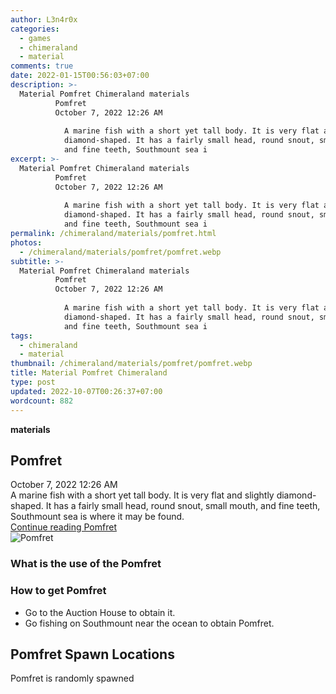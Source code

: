 ```yaml
---
author: L3n4r0x
categories:
  - games
  - chimeraland
  - material
comments: true
date: 2022-01-15T00:56:03+07:00
description: >-
  Material Pomfret Chimeraland materials
          Pomfret
          October 7, 2022 12:26 AM
          
            A marine fish with a short yet tall body. It is very flat and slightly
            diamond-shaped. It has a fairly small head, round snout, small mouth,
            and fine teeth, Southmount sea i
excerpt: >-
  Material Pomfret Chimeraland materials
          Pomfret
          October 7, 2022 12:26 AM
          
            A marine fish with a short yet tall body. It is very flat and slightly
            diamond-shaped. It has a fairly small head, round snout, small mouth,
            and fine teeth, Southmount sea i
permalink: /chimeraland/materials/pomfret.html
photos:
  - /chimeraland/materials/pomfret/pomfret.webp
subtitle: >-
  Material Pomfret Chimeraland materials
          Pomfret
          October 7, 2022 12:26 AM
          
            A marine fish with a short yet tall body. It is very flat and slightly
            diamond-shaped. It has a fairly small head, round snout, small mouth,
            and fine teeth, Southmount sea i
tags:
  - chimeraland
  - material
thumbnail: /chimeraland/materials/pomfret/pomfret.webp
title: Material Pomfret Chimeraland
type: post
updated: 2022-10-07T00:26:37+07:00
wordcount: 882
---
```


<link
  rel="stylesheet"
  href="https://rawcdn.githack.com/dimaslanjaka/Web-Manajemen/870a349/css/bootstrap-5-3-0-alpha3-wrapper.css"
/>
<section id="bootstrap-wrapper">
  <div data-bs-theme="dark">
    <div
      class="row g-0 border rounded overflow-hidden flex-md-row mb-4 shadow-sm position-relative bg-dark text-light"
    >
      <div class="col p-4 d-flex flex-column position-static">
        <strong class="d-inline-block mb-2 text-success">materials</strong>
        <h2 class="mb-0">Pomfret</h2>
        <div class="mb-1 text-muted">October 7, 2022 12:26 AM</div>
        <div class="mb-2 border p-1">
          A marine fish with a short yet tall body. It is very flat and slightly
          diamond-shaped. It has a fairly small head, round snout, small mouth,
          and fine teeth, Southmount sea is where it may be found.
        </div>
        <a
          href="/chimeraland/materials/pomfret.html"
          class="stretched-link d-none text-primary"
          >Continue reading Pomfret</a
        >
      </div>
      <div class="col-auto d-none d-md-block d-lg-block">
        <img
          src="https://www.webmanajemen.com/chimeraland/materials/pomfret/pomfret.webp"
          alt="Pomfret"
        />
      </div>
    </div>
    <div class="row">
      <div class="col-lg-6 col-12 mb-2">
        <div class="card">
          <div class="card-body">
            <h3 class="card-title">What is the use of the Pomfret</h3>
            <div class="card-text"><ul></ul></div>
          </div>
        </div>
      </div>
      <div class="col-lg-6 col-12 mb-2">
        <div class="card">
          <div class="card-body">
            <h3 class="card-title">How to get Pomfret</h3>
            <div class="card-text">
              <ul>
                <li>Go to the Auction House to obtain it.</li>
                <li>
                  Go fishing on Southmount near the ocean to obtain Pomfret.
                </li>
              </ul>
            </div>
          </div>
        </div>
      </div>
      <div class="col-12 mb-2">
        <h2>Pomfret Spawn Locations</h2>
        <p>Pomfret is randomly spawned</p>
      </div>
    </div>
  </div>
</section>